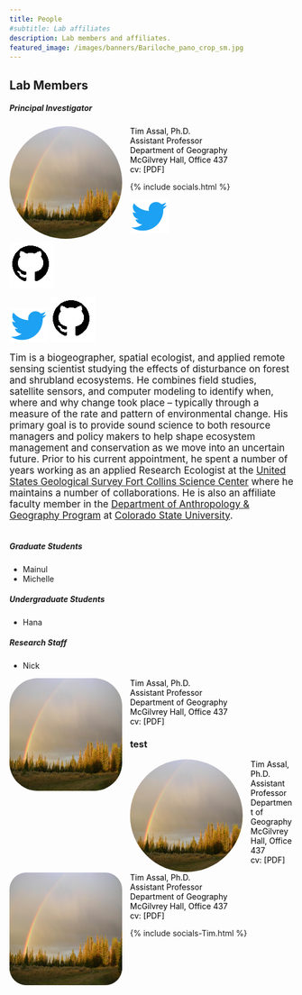 ```yaml
---
title: People
#subtitle: Lab affiliates
description: Lab members and affiliates.
featured_image: /images/banners/Bariloche_pano_crop_sm.jpg
---
```


## Lab Members

##### Principal Investigator 

<img class="img-circle img-responsive img-left" src="/images/teampic/LM-rainbow.JPG" alt="" height="200" width="200" style="float: left; margin-right: 1em; border-radius:50%">   

<span style="color:black">Tim Assal, Ph.D.  
Assistant Professor  
Department of Geography  
McGilvrey Hall, Office 437   
cv: [PDF]  
</span>

{% include socials.html %}

<a href="https://twitter.com/TimAssal"><div class="inline-block"><img src='/images/socials/Twitter-Logo-sm.png'></div>

<a href="https://github.com/tjassal"><div class="inline-block"><img src="images/socials/github-logo-sm.png"></div>
  
<a href="https://twitter.com/TimAssal"><img src='/images/socials/Twitter-Logo-sm.png'></a>
<a href="https://github.com/tjassal"><img src="images/socials/github-logo-sm.png"></a>  

<span style="font-size:17px">Tim is a biogeographer, spatial ecologist, and applied remote sensing scientist studying the effects of disturbance on forest and shrubland ecosystems. He combines field studies, satellite sensors, and computer modeling to identify when, where and why change took place – typically through a measure of the rate and pattern of environmental change. His primary goal is to provide sound science to both resource managers and policy makers to help shape ecosystem management and conservation as we move into an uncertain future. Prior to his current appointment, he spent a number of years working as an applied Research Ecologist at the [United States Geological Survey Fort Collins Science Center](https://www.usgs.gov/centers/fort) where he maintains a number of collaborations. He is also an affiliate faculty member in the [Department of Anthropology & Geography Program](https://anthgr.colostate.edu/) at [Colorado State University](https://www.colostate.edu/).</span> 
<br>
<br>

##### Graduate Students 

* Mainul
* Michelle

##### Undergraduate Students 

* Hana

##### Research Staff 

* Nick 

<img class="img-circle img-responsive img-left" src="/images/teampic/LM-rainbow.JPG" alt="" height="200" width="200" style="float: left; margin-right: 1em; border-radius:25%">   

<span style="color:black">Tim Assal, Ph.D.  
Assistant Professor  
Department of Geography  
McGilvrey Hall, Office 437   
cv: [PDF]  
</span>

### test 

<img class="img-circle img-responsive img-left" src="/images/teampic/LM-rainbow.JPG" alt="" height="200" width="200" style="float: left; margin-right: 1em; border-radius:75%">   

<span style="color:black">Tim Assal, Ph.D.  
Assistant Professor  
Department of Geography  
McGilvrey Hall, Office 437   
cv: [PDF]  
</span>

<img class="rounded Box-shadow img-responsive img-left" src="/images/teampic/LM-rainbow.JPG" alt="" height="200" width="200" style="float: left; margin-right: 1em; border-radius:15%">   

<span style="color:black">Tim Assal, Ph.D.  
Assistant Professor  
Department of Geography  
McGilvrey Hall, Office 437   
cv: [PDF]  
</span>

{% include socials-Tim.html %}
